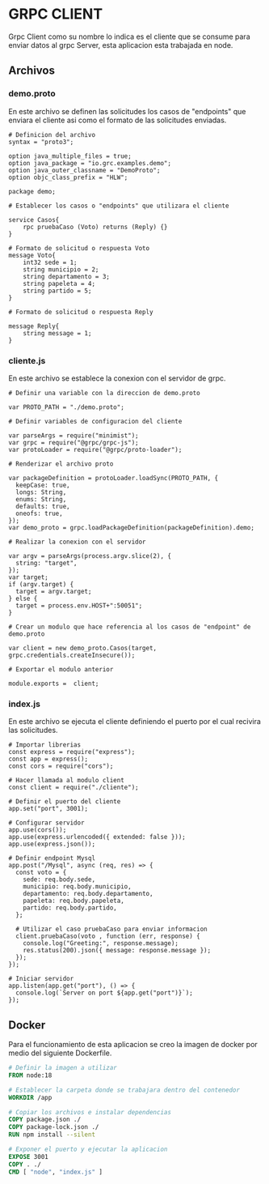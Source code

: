 # GRPC CLIENT
Grpc Client como su nombre lo indica es el cliente que se consume para enviar datos al grpc Server, esta aplicacion esta trabajada en node.

## Archivos

### demo.proto
En este archivo se definen las solicitudes los casos de "endpoints" que enviara el cliente asi como el formato de las solicitudes enviadas.

```JS
# Definicion del archivo
syntax = "proto3";

option java_multiple_files = true;
option java_package = "io.grc.examples.demo";
option java_outer_classname = "DemoProto";
option objc_class_prefix = "HLW";

package demo;

# Establecer los casos o "endpoints" que utilizara el cliente

service Casos{
    rpc pruebaCaso (Voto) returns (Reply) {}
}

# Formato de solicitud o respuesta Voto
message Voto{
    int32 sede = 1;
    string municipio = 2;
    string departamento = 3;
    string papeleta = 4;
    string partido = 5;
}

# Formato de solicitud o respuesta Reply

message Reply{
    string message = 1;
}
```

### cliente.js
En este archivo se establece la conexion con el servidor de grpc.

```JS
# Definir una variable con la direccion de demo.proto

var PROTO_PATH = "./demo.proto";

# Definir variables de configuracion del cliente

var parseArgs = require("minimist");
var grpc = require("@grpc/grpc-js");
var protoLoader = require("@grpc/proto-loader");

# Renderizar el archivo proto

var packageDefinition = protoLoader.loadSync(PROTO_PATH, {
  keepCase: true,
  longs: String,
  enums: String,
  defaults: true,
  oneofs: true,
});
var demo_proto = grpc.loadPackageDefinition(packageDefinition).demo;

# Realizar la conexion con el servidor

var argv = parseArgs(process.argv.slice(2), {
  string: "target",
});
var target;
if (argv.target) {
  target = argv.target;
} else {
  target = process.env.HOST+":50051";
}

# Crear un modulo que hace referencia al los casos de "endpoint" de demo.proto

var client = new demo_proto.Casos(target, grpc.credentials.createInsecure());

# Exportar el modulo anterior

module.exports =  client;
```

### index.js
En este archivo se ejecuta el cliente definiendo el puerto por el cual recivira las solicitudes.

```JS
# Importar librerias
const express = require("express");
const app = express();
const cors = require("cors");

# Hacer llamada al modulo client
const client = require("./cliente");

# Definir el puerto del cliente
app.set("port", 3001);

# Configurar servidor
app.use(cors());
app.use(express.urlencoded({ extended: false }));
app.use(express.json());

# Definir endpoint Mysql
app.post("/Mysql", async (req, res) => {
  const voto = {
    sede: req.body.sede,
    municipio: req.body.municipio,
    departamento: req.body.departamento,
    papeleta: req.body.papeleta,
    partido: req.body.partido,
  };

  # Utilizar el caso pruebaCaso para enviar informacion
  client.pruebaCaso(voto , function (err, response) {
    console.log("Greeting:", response.message);
    res.status(200).json({ message: response.message });
  });
});

# Iniciar servidor
app.listen(app.get("port"), () => {
  console.log(`Server on port ${app.get("port")}`);
});
```

## Docker
Para el funcionamiento de esta aplicacion se creo la imagen de docker por medio del siguiente Dockerfile.

```DOCKERFILE
# Definir la imagen a utilizar
FROM node:18

# Establecer la carpeta donde se trabajara dentro del contenedor
WORKDIR /app

# Copiar los archivos e instalar dependencias
COPY package.json ./
COPY package-lock.json ./
RUN npm install --silent

# Exponer el puerto y ejecutar la aplicacion
EXPOSE 3001
COPY . ./
CMD [ "node", "index.js" ]
```
